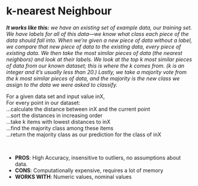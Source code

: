 # k-nearest Neighbour

<p>
<i><b>It works like this:</b> we have an existing set of example data, our training set. We have
labels for all of this data—we know what class each piece of the data should fall into.
When we’re given a new piece of data without a label, we compare that new piece of
data to the existing data, every piece of existing data. We then take the most similar
pieces of data (the nearest neighbors) and look at their labels. We look at the top k
most similar pieces of data from our known dataset; this is where the k comes from. (k
is an integer and it’s usually less than 20.) Lastly, we take a majority vote from the k
most similar pieces of data, and the majority is the new class we assign to the data we
were asked to classify.</i>
</p>

<p>For a given data set and input value inX,<br/>
For every point in our dataset:<br/>
...calculate the distance between inX and the current point<br/>
...sort the distances in increasing order<br/>
...take k items with lowest distances to inX<br/>
...find the majority class among these items<br/>
...return the majority class as our prediction for the class of inX<br/>
</p><br/>

<p><ul>
<li><b>PROS</b>: High Accuracy, insensitive to outliers, no assumptions about data.</li>
<li><b>CONS</b>: Computationally expensive, requires a lot of memory</li>
<li><b>WORKS WITH</b>: Numeric values, nominal values</li>
</ul></p>